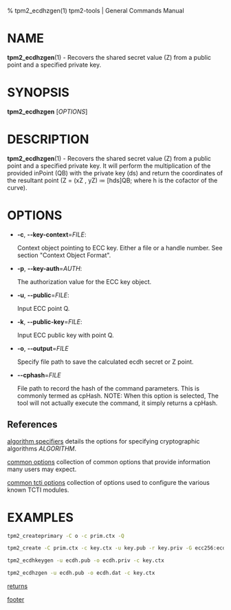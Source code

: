 % tpm2_ecdhzgen(1) tpm2-tools | General Commands Manual

# NAME

**tpm2_ecdhzgen**(1) - Recovers the shared secret value (Z) from a public point
and a specified private key.

# SYNOPSIS

**tpm2_ecdhzgen** [*OPTIONS*]

# DESCRIPTION

**tpm2_ecdhzgen**(1) - Recovers the shared secret value (Z) from a public point
and a specified private key. It will perform the multiplication of the provided
inPoint (QB) with the private key (ds) and return the coordinates of the
resultant point (Z = (xZ , yZ) ≔ [hds]QB; where h is the cofactor of the curve).

# OPTIONS

  * **-c**, **\--key-context**=_FILE_:

    Context object pointing to ECC key.
    Either a file or a handle number. See section "Context Object Format".

  * **-p**, **\--key-auth**=_AUTH_:

    The authorization value for the ECC key object.

  * **-u**, **\--public**=_FILE_:

    Input ECC point Q.

  * **-k**, **\--public-key**=_FILE_:

    Input ECC public key with point Q.

  * **-o**, **\--output**=_FILE_

    Specify file path to save the calculated ecdh secret or Z point.

  * **\--cphash**=_FILE_

    File path to record the hash of the command parameters. This is commonly
    termed as cpHash. NOTE: When this option is selected, The tool will not
    actually execute the command, it simply returns a cpHash.
    
## References

[algorithm specifiers](common/alg.md) details the options for specifying
cryptographic algorithms _ALGORITHM_.

[common options](common/options.md) collection of common options that provide
information many users may expect.

[common tcti options](common/tcti.md) collection of options used to configure
the various known TCTI modules.

# EXAMPLES

```bash
tpm2_createprimary -C o -c prim.ctx -Q

tpm2_create -C prim.ctx -c key.ctx -u key.pub -r key.priv -G ecc256:ecdh

tpm2_ecdhkeygen -u ecdh.pub -o ecdh.priv -c key.ctx

tpm2_ecdhzgen -u ecdh.pub -o ecdh.dat -c key.ctx
```

[returns](common/returns.md)

[footer](common/footer.md)
